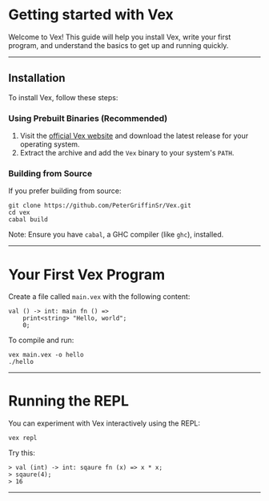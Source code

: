 # Getting started with Vex

Welcome to Vex! This guide will help you install Vex, write your first program, and understand the basics to get up and running quickly.

---

## Installation

To install Vex, follow these steps:

### Using Prebuilt Binaries (Recommended)
1. Visit the [official Vex website](#) and download the latest release for your operating system.
2. Extract the archive and add the `Vex` binary to your system's `PATH`.

### Building from Source
If you prefer building from source:

```
git clone https://github.com/PeterGriffinSr/Vex.git
cd vex
cabal build
```
Note: Ensure you have `cabal`, a GHC compiler (like `ghc`), installed.

---

# Your First Vex Program
Create a file called `main.vex` with the following content:
```
val () -> int: main fn () =>
    print<string> "Hello, world";
    0;
```
To compile and run:
```
vex main.vex -o hello
./hello
```

---

# Running the REPL
You can experiment with Vex interactively using the REPL:
```
vex repl
```

Try this:
```
> val (int) -> int: sqaure fn (x) => x * x;
> sqaure(4);
> 16
```

---